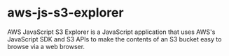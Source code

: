 # aws-js-s3-explorer
AWS JavaScript S3 Explorer is a JavaScript application that uses AWS's JavaScript SDK and S3 APIs to make the contents of an S3 bucket easy to browse via a web browser.
